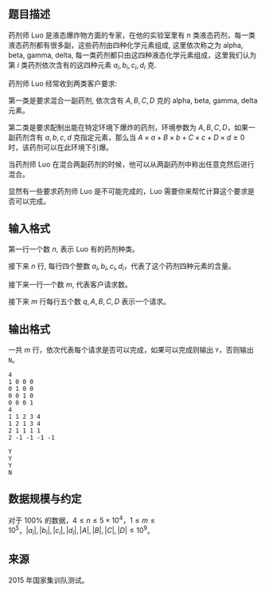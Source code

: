 ## 题目描述

药剂师 Luo 是液态爆炸物方面的专家，在他的实验室里有 $n$ 类液态药剂，每一类液态药剂都有很多副，这些药剂由四种化学元素组成, 这里依次称之为 alpha, beta, gamma, delta, 每一类药剂都只由这四种液态化学元素组成，这里我们认为第 $i$ 类药剂依次含有的这四种元素 $a_i,b_i,c_i,d_i$ 克.

药剂师 Luo 经常收到两类客户要求:

第一类是要求混合一副药剂, 依次含有 $A, B, C, D$ 克的 alpha, beta, gamma, delta 元素。

第二类是要求配制出能在特定环境下爆炸的药剂，环境参数为 $A, B, C, D$，如果一副药剂含有 $a,b,c,d$ 克指定元素，那么当 $A\times a+B\times b+C\times c+D\times d\ge 0$ 时，该药剂可以在此环境下引爆。

当药剂师 Luo 在混合两副药剂的时候，他可以从两副药剂中称出任意克然后进行混合。

显然有一些要求药剂师 Luo 是不可能完成的，Luo 需要你来帮忙计算这个要求是否可以完成。

## 输入格式

第一行一个数 $n$, 表示 Luo 有的药剂种类。

接下来 $n$ 行, 每行四个整数 $a_i,b_i,c_i,d_i$，代表了这个药剂四种元素的含量。

接下来一行一个数 $m$, 代表客户请求数。

接下来 $m$ 行每行五个数 $q,A,B,C,D$ 表示一个请求。

## 输出格式

一共 $m$ 行，依次代表每个请求是否可以完成，如果可以完成则输出 `Y`，否则输出 `N`。

```input1
4
1 0 0 0
0 1 0 0
0 0 1 0
0 0 0 1
4
1 1 2 3 4
1 2 1 3 4
2 1 1 1 1
2 -1 -1 -1 -1
```

```output1
Y
Y
Y
N
```

## 数据规模与约定

对于 $100\%$ 的数据，$4\leq n\leq 5\times 10^4$，$1\leq m\leq 10^5$，$|a_i|,|b_i|,|c_i|,|d_i|,|A|,|B|,|C|,|D|\leq 10^9$。

## 来源

$2015$ 年国家集训队测试。